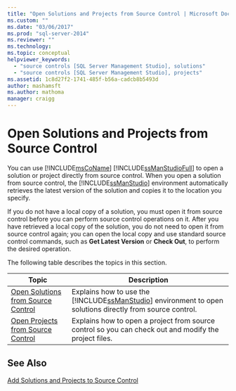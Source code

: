 ```yaml
---
title: "Open Solutions and Projects from Source Control | Microsoft Docs"
ms.custom: ""
ms.date: "03/06/2017"
ms.prod: "sql-server-2014"
ms.reviewer: ""
ms.technology:
ms.topic: conceptual
helpviewer_keywords: 
  - "source controls [SQL Server Management Studio], solutions"
  - "source controls [SQL Server Management Studio], projects"
ms.assetid: 1c8d27f2-1741-485f-b56a-cadcb8b5493d
author: mashamsft
ms.author: mathoma
manager: craigg
---
```

# Open Solutions and Projects from Source Control
  You can use [!INCLUDE[msCoName](../includes/msconame-md.md)] [!INCLUDE[ssManStudioFull](../includes/ssmanstudiofull-md.md)] to open a solution or project directly from source control. When you open a solution from source control, the [!INCLUDE[ssManStudio](../includes/ssmanstudio-md.md)] environment automatically retrieves the latest version of the solution and copies it to the location you specify.  
  
 If you do not have a local copy of a solution, you must open it from source control before you can perform source control operations on it. After you have retrieved a local copy of the solution, you do not need to open it from source control again; you can open the local copy and use standard source control commands, such as **Get Latest Version** or **Check Out**, to perform the desired operation.  
  
 The following table describes the topics in this section.  
  
|Topic|Description|  
|-----------|-----------------|  
|[Open Solutions from Source Control](../../2014/database-engine/open-solutions-from-source-control.md)|Explains how to use the [!INCLUDE[ssManStudio](../includes/ssmanstudio-md.md)] environment to open solutions directly from source control.|  
|[Open Projects from Source Control](../../2014/database-engine/open-projects-from-source-control.md)|Explains how to open a project from source control so you can check out and modify the project files.|  
  
## See Also  
 [Add Solutions and Projects to Source Control](../../2014/database-engine/add-solutions-and-projects-to-source-control.md)  
  
  
